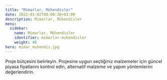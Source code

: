 ```yaml
---
title: "Mimarlar, Mühendisler"
date: 2022-01-02T08:00:30+03:00
description: Mimarlar, Mühendisler
menu:
  sidebar:
    name: Mimarlar, Mühendisler
    identifier: mimarlar-muhendisler
    weight: 40
hero: mimar_muhendis.jpg
---
```

Proje bütçesini belirleyin. Projesine uygun seçtiğiniz malzemeler için güncel piyasa fiyatlarını kontrol edin, alternatif malzeme ve yapım yöntemlerini değerlendirin.